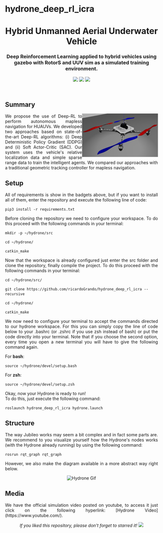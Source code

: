 # hydrone_deep_rl_icra

<h1 align="center">Hybrid Unmanned Aerial Underwater Vehicle</h1>
<h3 align="center">Deep Reinforcement Learning applied to hybrid vehicles using gazebo with RotorS and UUV sim as a simulated training environment.</h3>

<p align="center"> 
  <img src="https://img.shields.io/badge/PyTorch-v1.7.0-blue"/>
  <img src="https://img.shields.io/badge/Pandas-v1.1.3-blue"/>
  <img src="https://img.shields.io/badge/Numpy-v1.19.2-blue"/>
</p>
<br/>

## Summary
<p align="justify"> 
  <img src="media/hydrone.png" alt="Hydrone" align="right" width="250">
  <a> We propose the use of Deep-RL to perform autonomous mapless navigation for HUAUVs. We developed two approaches based on state-of-the-art
  Deep-RL algorithms: (i) Deep Deterministic Policy Gradient (DDPG) and (ii) Soft Actor-Critic (SAC). Our system uses the vehicle's relative localization
  data and simple sparse range data to train the intelligent agents. We compared our approaches with a traditional geometric tracking controller
  for mapless navigation.</a>  
</p>
  
## Setup
<p align="justify"> 
 <a>All of requirements is show in the badgets above, but if you want to install all of them, enter the repository and execute the following line of code:</a>
</p>

```shell
pip3 install -r requirements.txt
```

<p align="justify"> 
 <a>Before cloning the repository we need to configure your workspace. To do this proceed with the following commands in your terminal:</a>
</p>

```shell
mkdir -p ~/hydrone/src
```
```shell
cd ~/hydrone/
```
```shell
catkin_make
```

<p align="justify"> 
 <a>Now that the workspace is already configured just enter the src folder and clone the repository, finally compile the project. To do this proceed with the following commands in your terminal:</a>
</p>

```shell
cd ~/hydrone/src/
```

```shell
git clone https://github.com/ricardoGrando/hydrone_deep_rl_icra --recursive
```

```shell
cd ~/hydrone/
```

```shell
catkin_make
```

<p align="justify"> 
 <a>We now need to configure your terminal to accept the commands directed to our hydrone workspace. For this you can simply copy the line of code below to your .bashrc (or .zshrc if you use zsh instead of bash) or put the code directly into your terminal. Note that if you choose the second option, every time you open a new terminal you will have to give the following command again.</a>
</p>

<p align="justify"> 
 <a>For <b>bash</b>:</a>
</p>

```shell
source ~/hydrone/devel/setup.bash
```

<p align="justify"> 
 <a>For <b>zsh</b>:</a>
</p>

```shell
source ~/hydrone/devel/setup.zsh
```

<p align="justify"> 
 <a>Okay, now your Hydrone is ready to run!</a><br/>
 <a>To do this, just execute the following command:</a>
</p>

```shell
roslaunch hydrone_deep_rl_icra hydrone.launch
```

## Structure
<p align="justify"> 
  <a>The way Jubileo works may seem a bit complex and in fact some parts are. We recommend to you visualize yourself how the Hydrone's nodes works
  (with the Hydrone already running) by using the following command:</a>
</p>

```shell
rosrun rqt_graph rqt_graph
```

<p align="justify"> 
  <a>However, we also make the diagram available in a more abstract way right below.</a>
</p>

<p align="center"> 
  <img src="media/hydrone.gif" alt="Hydrone Gif"/>
</p>  

## Media
<p align="justify"> 
  <a>We have the official simulation video posted on youtube, to access it just click on the following hyperlink: [Hydrone Video](https://www.youtube.com/).</a>
</p>

<p align="center"> 
  <a><i>If you liked this repository, please don't forget to starred it!</i></a>
  <img src="https://img.shields.io/github/stars/ricardoGrando/hydrone_deep_rl_icra?style=social"/>
</p>

